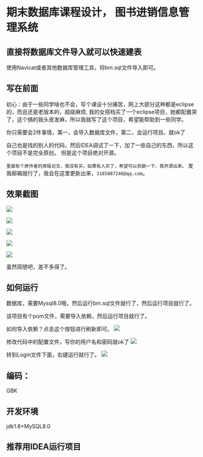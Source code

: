 
# 期末数据库课程设计， **图书进销信息管理系统** 

## 直接将数据库文件导入就可以快速建表

使用Navicat或者其他数据库管理工具，将bm.sql文件导入即可。

## 写在前面

初心：由于一些同学啥也不会，写个课设十分痛苦，网上大部分这种都是eclipse的，而且还是老版本的，超级麻烦,
我的女搭档买了一个eclipse项目，她都配置哭了，这个搞的我头皮发麻，所以我就写了这个项目，希望能帮助到一些同学。

你只需要会2件事情，第一，会导入数据库文件，第二，会运行项目。就ok了

自己也是找的别人的代码，然后IDEA调试了一下，加了一些自己的东西，所以这个项目不是完全原创。
但是这个项目绝对开源。

`里面有个原作者的原版论文，我没有买，如果有人买了，希望可以贡献一下，我开源出来。`
发我邮箱就行了，我会在这里更新出来，`3185087246@qq.com`。

## 效果截图

![](https://cwrisingblog.oss-cn-beijing.aliyuncs.com/blog/20240429164117.png)

![](https://cwrisingblog.oss-cn-beijing.aliyuncs.com/blog/20240429164150.png)

![](https://cwrisingblog.oss-cn-beijing.aliyuncs.com/blog/20240429164212.png)

![](https://cwrisingblog.oss-cn-beijing.aliyuncs.com/blog/20240429164230.png)

![](https://cwrisingblog.oss-cn-beijing.aliyuncs.com/blog/20240429164255.png)

虽然简陋吧，差不多得了。

## 如何运行
数据库，需要Mysql8.0哦，然后运行bm.sql文件就行了，然后运行项目就行了。

该项目有个pom文件，需要导入依赖，然后运行项目就行了。

如何导入依赖？点击这个按钮进行刷新即可。
![](https://cwrisingblog.oss-cn-beijing.aliyuncs.com/blog/20240429163108.png)

修改代码中的配置文件，写你的用户名和密码就ok了
![](https://cwrisingblog.oss-cn-beijing.aliyuncs.com/blog/20240429163216.png)

转到Login文件下面，右键运行就行了。
![](https://cwrisingblog.oss-cn-beijing.aliyuncs.com/blog/20240429163339.png)


## 编码：
GBK

## 开发环境
jdk1.8+MySQL8.0

## 推荐用IDEA运行项目






